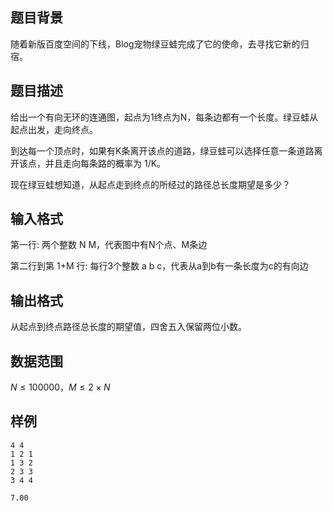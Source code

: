 ## 题目背景

随着新版百度空间的下线，Blog宠物绿豆蛙完成了它的使命，去寻找它新的归宿。

## 题目描述

给出一个有向无环的连通图，起点为1终点为N，每条边都有一个长度。绿豆蛙从起点出发，走向终点。

到达每一个顶点时，如果有K条离开该点的道路，绿豆蛙可以选择任意一条道路离开该点，并且走向每条路的概率为 1/K。

现在绿豆蛙想知道，从起点走到终点的所经过的路径总长度期望是多少？



## 输入格式

第一行: 两个整数 N M，代表图中有N个点、M条边

第二行到第 1+M 行: 每行3个整数 a b c，代表从a到b有一条长度为c的有向边

## 输出格式

从起点到终点路径总长度的期望值，四舍五入保留两位小数。


## 数据范围

$N \leq 100000，M \leq 2 \times N$

## 样例

```input1
4 4
1 2 1
1 3 2
2 3 3
3 4 4
```

```output1
7.00
```

